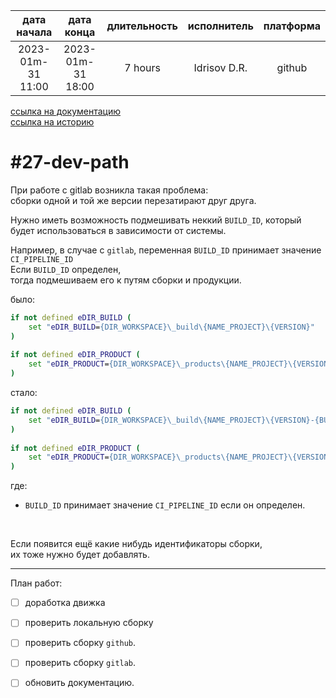 |    дата начала    |    дата конца     | длительность | исполнитель  | платформа |
|:-----------------:|:-----------------:|:------------:|:------------:|:---------:|
| 2023-01m-31 11:00 | 2023-01m-31 18:00 |   7 hours    | Idrisov D.R. |  github   |

[ссылка на документацию](../docs.md)  
[ссылка на историю](../history.md#-v007-doc)  

#27-dev-path
============
При работе с gitlab возникла такая проблема:  
сборки одной и той же версии перезатирают друг друга.  

Нужно иметь возможность подмешивать неккий `BUILD_ID`,
который будет использоваться в зависимости от системы.  

Например, в случае с `gitlab`, 
переменная `BUILD_ID` принимает значение `CI_PIPELINE_ID`  
Если `BUILD_ID` определен,  
тогда подмешиваем его к путям сборки и продукции.  

было:  

```bat
if not defined eDIR_BUILD ( 
    set "eDIR_BUILD={DIR_WORKSPACE}\_build\{NAME_PROJECT}\{VERSION}" 
) 
 
if not defined eDIR_PRODUCT ( 
    set "eDIR_PRODUCT={DIR_WORKSPACE}\_products\{NAME_PROJECT}\{VERSION}" 
) 
```

стало:  

```bat
if not defined eDIR_BUILD ( 
    set "eDIR_BUILD={DIR_WORKSPACE}\_build\{NAME_PROJECT}\{VERSION}-{BUILD_ID}" 
) 
 
if not defined eDIR_PRODUCT ( 
    set "eDIR_PRODUCT={DIR_WORKSPACE}\_products\{NAME_PROJECT}\{VERSION}-{BUILD_ID}" 
) 
```

где:  
  - `BUILD_ID` принимает значение `CI_PIPELINE_ID` если он определен.  
<br/>

Если появится ещё какие нибудь идентификаторы сборки,  
их тоже нужно будет добавлять.  

--------------------------------------------------------------------------------

План работ:  
  - [ ] доработка движка  
  - [ ] проверить локальную сборку  
  - [ ] проверить сборку `github`.  
  - [ ] проверить сборку `gitlab`.  
  - [ ] обновить документацию.  


